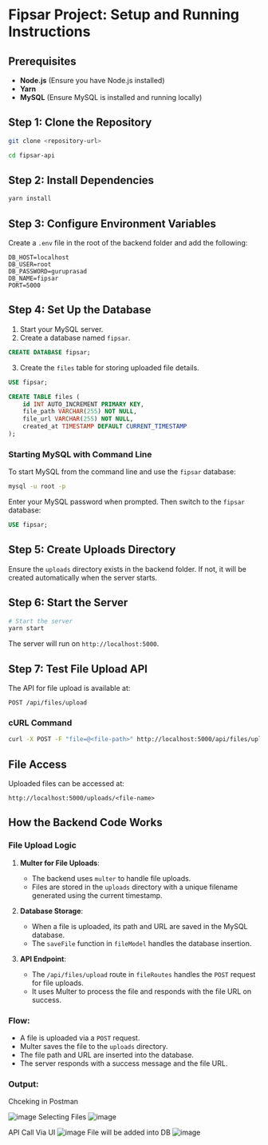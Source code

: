 # Fipsar Project: Setup and Running Instructions


## Prerequisites

- **Node.js** (Ensure you have Node.js installed)
- **Yarn** 
- **MySQL** (Ensure MySQL is installed and running locally)

## Step 1: Clone the Repository

```bash
git clone <repository-url>

cd fipsar-api
```

## Step 2: Install Dependencies

```bash
yarn install
```

## Step 3: Configure Environment Variables

Create a `.env` file in the root of the backend folder and add the following:

```env
DB_HOST=localhost
DB_USER=root
DB_PASSWORD=guruprasad
DB_NAME=fipsar
PORT=5000
```

## Step 4: Set Up the Database

1. Start your MySQL server.
2. Create a database named `fipsar`.

```sql
CREATE DATABASE fipsar;
```

3. Create the `files` table for storing uploaded file details.

```sql
USE fipsar;

CREATE TABLE files (
    id INT AUTO_INCREMENT PRIMARY KEY,
    file_path VARCHAR(255) NOT NULL,
    file_url VARCHAR(255) NOT NULL,
    created_at TIMESTAMP DEFAULT CURRENT_TIMESTAMP
);
```

### Starting MySQL with Command Line

To start MySQL from the command line and use the `fipsar` database:

```bash
mysql -u root -p
```

Enter your MySQL password when prompted. Then switch to the `fipsar` database:

```sql
USE fipsar;
```

## Step 5: Create Uploads Directory

Ensure the `uploads` directory exists in the backend folder. If not, it will be created automatically when the server starts.

## Step 6: Start the Server

```bash
# Start the server
yarn start
```

The server will run on `http://localhost:5000`.

## Step 7: Test File Upload API

The API for file upload is available at:

```
POST /api/files/upload
```

### cURL Command

```bash
curl -X POST -F "file=@<file-path>" http://localhost:5000/api/files/upload
```


## File Access

Uploaded files can be accessed at:

```
http://localhost:5000/uploads/<file-name>
```

## How the Backend Code Works

### File Upload Logic

1. **Multer for File Uploads**:
   - The backend uses `multer` to handle file uploads.
   - Files are stored in the `uploads` directory with a unique filename generated using the current timestamp.

2. **Database Storage**:
   - When a file is uploaded, its path and URL are saved in the MySQL database.
   - The `saveFile` function in `fileModel` handles the database insertion.

3. **API Endpoint**:
   - The `/api/files/upload` route in `fileRoutes` handles the `POST` request for file uploads.
   - It uses Multer to process the file and responds with the file URL on success.

###  Flow:
   - A file is uploaded via a `POST` request.
   - Multer saves the file to the `uploads` directory.
   - The file path and URL are inserted into the database.
   - The server responds with a success message and the file URL.



### Output:
Chceking in Postman

![image](https://github.com/user-attachments/assets/d729b80d-d436-4dd4-bdad-815bb61d50f0)
Selecting Files 
![image](https://github.com/user-attachments/assets/9082b1e5-99fd-493e-aa7f-b945986ceb3a)

API Call Via UI
![image](https://github.com/user-attachments/assets/112ba942-f491-48d6-b821-2907f7a85692)
File will be added into DB 
![image](https://github.com/user-attachments/assets/66d81ff7-49fc-4f28-b517-df0055f5c06d)





